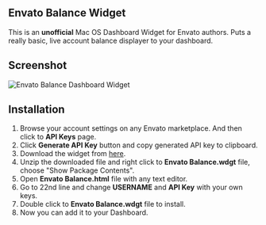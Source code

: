 Envato Balance Widget
---------------------

This is an **unofficial** Mac OS Dashboard Widget for Envato authors. Puts a really basic, live account balance displayer to your dashboard.

Screenshot
----------

![Envato Balance Dashboard Widget](http://i.imgur.com/YEpWQnT.png)

Installation
------------

 1. Browse your account settings on any Envato marketplace. And then click to **API Keys** page.
 2. Click **Generate API Key** button and copy generated API key to clipboard.
 3. Download the widget from [here](https://github.com/erayalakese/EnvatoBalanceWidget/master.zip).
 4. Unzip the downloaded file and right click to **Envato Balance.wdgt** file, choose "Show Package Contents".
 5. Open **Envato Balance.html** file with any text editor.
 6. Go to 22nd line and change **USERNAME** and **API Key** with your own keys.
 7. Double click to **Envato Balance.wdgt** file to install.
 8. Now you can add it to your Dashboard.
